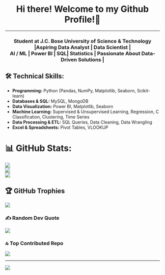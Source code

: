 <h1 align="center">Hi there! Welcome to my Github Profile!👋</h1>

---
<h3 align="center">
Student at J.C. Bose University of Science & Technology |Aspiring Data Analyst | Data Scientist | <br>
AI / ML | Power BI | SQL| Statistics | Passionate About Data-Driven Solutions |  </br>
</h3>

## 🛠 Technical Skills:
 - **Programming:** Python (Pandas, NumPy, Matplotlib, Seaborn, Scikit-learn)      
 - **Databases & SQL:** MySQL, MongoDB
 - **Data Visualization:** Power BI, Matplotlib, Seaborn
 - **Machine Learning:** Supervised & Unsupervised Learning, Regression,    C 
   Classification, Clustering, Time Series
 - **Data Processing & ETL:** SQL Queries, Data Cleaning, Data Wrangling
 - **Excel & Spreadsheets:** Pivot Tables, VLOOKUP


# 📊 GitHub Stats:
![](https://github-readme-stats.vercel.app/api?username=manishdevdi&theme=dark&hide_border=false&include_all_commits=false&count_private=false)<br/>
![](https://github-readme-streak-stats.herokuapp.com/?user=manishdevdi&theme=dark&hide_border=false)<br/>
![](https://github-readme-stats.vercel.app/api/top-langs/?username=manishdevdi&theme=dark&hide_border=false&include_all_commits=false&count_private=false&layout=compact)

## 🏆 GitHub Trophies
![](https://github-profile-trophy.vercel.app/?username=manishdevdi&theme=dark&no-frame=false&no-bg=true&margin-w=4)

### ✍️ Random Dev Quote
![](https://quotes-github-readme.vercel.app/api?type=horizontal&theme=dark)

### 🔝 Top Contributed Repo
![](https://github-contributor-stats.vercel.app/api?username=manishdevdi&limit=5&theme=dark&combine_all_yearly_contributions=true)

---
[![](https://visitcount.itsvg.in/api?id=manishdevdi&icon=0&color=0)](https://visitcount.itsvg.in)

<!-- Proudly created with GPRM ( https://gprm.itsvg.in ) --><!--
**manishdevdi/manishdevdi** is a ✨ _special_ ✨ repository because its `README.md` (this file) appears on your GitHub profile.

Here are some ideas to get you started:

- 🔭 I’m currently working on ...
- 🌱 I’m currently learning ...
- 👯 I’m looking to collaborate on ...
- 🤔 I’m looking for help with ...
- 💬 Ask me about ...
- 📫 How to reach me: ...
- 😄 Pronouns: ...
- ⚡ Fun fact: ...
-->
